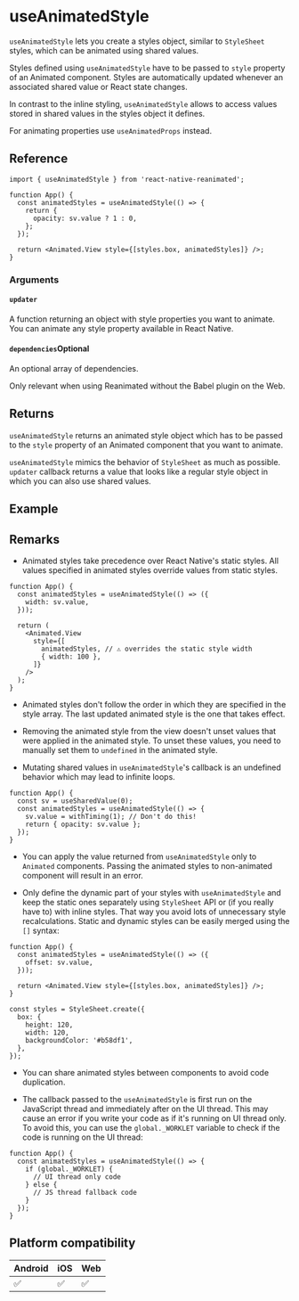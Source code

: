 # useAnimatedStyle

`useAnimatedStyle` lets you create a styles object, similar to `StyleSheet` styles, which can be animated using shared values.

Styles defined using `useAnimatedStyle` have to be passed to `style` property of an Animated component. Styles are automatically updated whenever an associated shared value or React state changes.

In contrast to the inline styling, `useAnimatedStyle` allows to access values stored in shared values in the styles object it defines.

For animating properties use `useAnimatedProps` instead.

## Reference

```
import { useAnimatedStyle } from 'react-native-reanimated';

function App() {
  const animatedStyles = useAnimatedStyle(() => {
    return {
      opacity: sv.value ? 1 : 0,
    };
  });

  return <Animated.View style={[styles.box, animatedStyles]} />;
}
```

### Arguments

#### `updater`

A function returning an object with style properties you want to animate. You can animate any style property available in React Native.

#### `dependencies`Optional

An optional array of dependencies.

Only relevant when using Reanimated without the Babel plugin on the Web.

## Returns

`useAnimatedStyle` returns an animated style object which has to be passed to the `style` property of an Animated component that you want to animate.

`useAnimatedStyle` mimics the behavior of `StyleSheet` as much as possible. `updater` callback returns a value that looks like a regular style object in which you can also use shared values.

## Example

## Remarks

* Animated styles take precedence over React Native's static styles. All values specified in animated styles override values from static styles.

```
function App() {
  const animatedStyles = useAnimatedStyle(() => ({
    width: sv.value,
  }));

  return (
    <Animated.View
      style={[
        animatedStyles, // ⚠️ overrides the static style width
        { width: 100 },
      ]}
    />
  );
}
```

* Animated styles don't follow the order in which they are specified in the style array. The last updated animated style is the one that takes effect.

* Removing the animated style from the view doesn't unset values that were applied in the animated style. To unset these values, you need to manually set them to `undefined` in the animated style.

* Mutating shared values in `useAnimatedStyle`'s callback is an undefined behavior which may lead to infinite loops.

```
function App() {
  const sv = useSharedValue(0);
  const animatedStyles = useAnimatedStyle(() => {
    sv.value = withTiming(1); // Don't do this!
    return { opacity: sv.value };
  });
}
```

* You can apply the value returned from `useAnimatedStyle` only to `Animated` components. Passing the animated styles to non-animated component will result in an error.

* Only define the dynamic part of your styles with `useAnimatedStyle` and keep the static ones separately using `StyleSheet` API or (if you really have to) with inline styles. That way you avoid lots of unnecessary style recalculations. Static and dynamic styles can be easily merged using the `[]` syntax:

```
function App() {
  const animatedStyles = useAnimatedStyle(() => ({
    offset: sv.value,
  }));

  return <Animated.View style={[styles.box, animatedStyles]} />;
}

const styles = StyleSheet.create({
  box: {
    height: 120,
    width: 120,
    backgroundColor: '#b58df1',
  },
});
```

* You can share animated styles between components to avoid code duplication.

* The callback passed to the `useAnimatedStyle` is first run on the JavaScript thread and immediately after on the UI thread. This may cause an error if you write your code as if it's running on UI thread only. To avoid this, you can use the `global._WORKLET` variable to check if the code is running on the UI thread:

```
function App() {
  const animatedStyles = useAnimatedStyle(() => {
    if (global._WORKLET) {
      // UI thread only code
    } else {
      // JS thread fallback code
    }
  });
}
```

## Platform compatibility

|Android|iOS|Web|
|-|-|-|
|✅|✅|✅|
